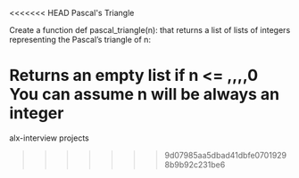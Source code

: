 <<<<<<< HEAD
Pascal's Triangle

Create a function def pascal_triangle(n): that returns a list of lists of integers representing the Pascal’s triangle of n:

Returns an empty list if n <= ,,,,0
You can assume n will be always an integer
=======
alx-interview projects
>>>>>>> 9d07985aa5dbad41dbfe07019298b9b92c231be6
